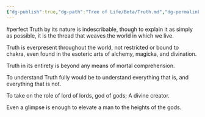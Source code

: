 ```yaml
---
{"dg-publish":true,"dg-path":"Tree of Life/Beta/Truth.md","dg-permalink":"Tree of Life/Beta/Truth","permalink":"/Tree of Life/Beta/Truth/"}
---
```


#perfect
Truth by its nature is indescribable, though to explain it as simply as possible, it is the thread that weaves the world in which we live.

Truth is everpresent throughout the world, not restricted or bound to chakra, even found in the esoteric arts of alchemy, magicka, and divination.

Truth in its entirety is beyond any means of mortal comprehension.

To understand Truth fully would be to understand everything that is, and everything that is not.

To take on the role of lord of lords, god of gods; A divine creator.

Even a glimpse is enough to elevate a man to the heights of the gods. 